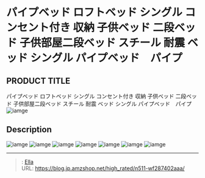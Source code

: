 # パイプベッド ロフトベッド シングル コンセント付き 収納 子供ベッド 二段ベッド 子供部屋二段ベッド スチール 耐震 ベッド シングル パイプベッド　パイプ


## PRODUCT TITLE 

パイプベッド ロフトベッド シングル コンセント付き 収納 子供ベッド 二段ベッド 子供部屋二段ベッド スチール 耐震 ベッド シングル パイプベッド　パイプ![iamge](https://b2bfiles1.gigab2b.cn/image/wkseller/303/20211223_39aa2596af97d82c4533e40e10e2b4db.jpg)

## Description











![iamge](https://b2bfiles1.gigab2b.cn/image/wkseller/303/20211223_c4e901963ff19c219abc3f914f865e35.jpg)
![iamge](https://b2bfiles1.gigab2b.cn/image/wkseller/303/20211223_18b7709740ae641b5e1d47a75354d8b6.jpg)
![iamge](https://b2bfiles1.gigab2b.cn/image/wkseller/303/20211223_c232aa4365ecc6bcb2508f3a8a6d9d94.jpg)
![iamge](https://b2bfiles1.gigab2b.cn/image/wkseller/303/20211223_1e9aa4398a56c40641f526106e74786b.jpg)
![iamge](https://b2bfiles1.gigab2b.cn/image/wkseller/303/20211223_b8184f3b32091ae3fa25ca01d2d958f6.jpg)
![iamge](https://b2bfiles1.gigab2b.cn/image/wkseller/303/20211223_5632f20185617211d28732a3539ad618.jpg)
![iamge](https://b2bfiles1.gigab2b.cn/image/wkseller/303/20211223_b69b62922404b6274880b70390b4ef17.jpg)


---

> : [Ella](https://blog.jp.amzshop.net/)  
> URL: https://blog.jp.amzshop.net/high_rated/n511-wf287402aaa/  


